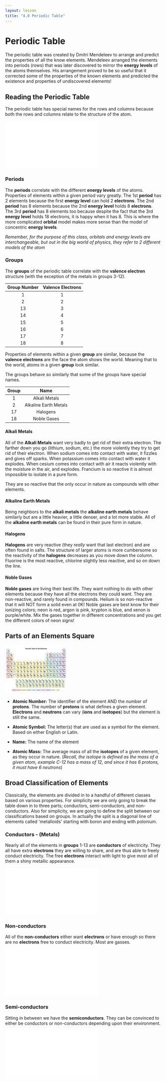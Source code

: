 ```yaml
---
layout: lesson
title: "4.0 Periodic Table"
---
```

<script src="https://cdn.mathjax.org/mathjax/latest/MathJax.js?config=TeX-AMS-MML_HTMLorMML" type="text/javascript"></script>

# Periodic Table
The periodic table was created by Dmitri Mendeleev to arrange and predict the properties of all the know elements.
Mendeleev arranged the elements into periods (rows) that was later discovered to mirror the **energy levels** of the atoms themselves.
His arrangement proved to be so useful that it corrected some of the properties of the known elements and predicted the existence and properties of undiscovered elements!

## Reading the Periodic Table
The periodic table has special names for the rows and columns because both the rows and columns relate to the structure of the atom.

![periods-groups](images/pt-row-col.pdf)

### Periods
The **periods** correlate with the different **energy levels** of the atoms.
Properties of elements within a given period vary greatly.
The 1st **period** has 2 elements because the first **energy level** can hold 2 **electrons**.
The 2nd **period** has 8 elements because the 2nd **energy level** holds 8 **electrons**.
The 3rd **period** has 8 elements too because despite the fact that the 3rd **energy level** holds 18 electrons, it is happy when it has 8.
This is where the more complicated **orbital** model makes more sense than the model of concentric **energy levels**.

*Remember, for the purpose of this class, orbitals and energy levels are interchangeable, but out in the big world of physics, they refer to 2 different models of the atom*

### Groups
The **groups** of the periodic table correlate with the **valence electron** structure (with the exception of the metals in groups 3-12).

|Group Number| Valence Electrons|
|:---:|:---:|
|1 |1 |
|2 | 2|
|13 | 3|
| 14| 4|
| 15| 5|
| 16| 6|
| 17| 7|
| 18| 8|

Properties of elements within a given **group** are similar, because the **valence electrons** are the face the atom shows the world.
Meaning that to the world, atoms in a given **group** look similar.

The groups behave so similarly that some of the groups have special names.

| Group | Name |
|:-------:|:------:|
| 1 | Alkali Metals |
| 2 | Alkaline Earth Metals |
| 17 | Halogens |
| 18 | Noble Gases |

#### Alkali Metals
All of the **Alkali Metals** want very badly to get rid of their extra electron.
The farther down you go (lithium, sodium, etc.) the more violently they try to get rid of their electron.
When sodium comes into contact with water, it fizzles and gives off sparks.
When potassium comes into contact with water it explodes.
When cesium comes into contact with air it reacts violently with the moisture in the air, and explodes.
Francium is so reactive it is almost impossible to isolate in a pure form.

They are so reactive that the only occur in nature as compounds with other elements.

#### Alkaline Earth Metals
Being neighbors to the **alkali metals** the **alkaline earth metals** behave similarly but are a little heavier, a little denser, and a lot more stable.
All of the **alkaline earth metals** can be found in their pure form in nature.

#### Halogens
**Halogens** are very reactive (they *really* want that last electron) and are often found in salts.
The structure of larger atoms is more cumbersome so the reactivity of the **halogens** decreases as you move down the column.
Fluorine is the most reactive, chlorine slightly less reactive, and so on down the line.

#### Noble Gases
**Noble gases** are living their best life.
They want nothing to do with other elements because they have all the electrons they could want.
They are non-reactive, and rarely found in compounds.
Helium is so non-reactive that it will NOT form a solid even at 0K!
Noble gases are best know for their ionizing colors; neon is red, argon is pink, krypton is blue, and xenon is purple/white.
Mix the gases together in different concentrations and you get the different colors of neon signs!

## Parts of an Elements Square
<img src="images/element.pdf" alt="drawing" width="200"/>

  * **Atomic Number:** The identifier of the element AND the number of **protons**. The number of **protons** is what defines a given element.  **Electrons** and **neutrons** can vary (**ions** and **isotopes**) but the element is still the same.

  * **Atomic Symbol:** The letter(s) that are used as a symbol for the element.  Based on either English or Latin.
  * **Name:** The name of the element
  * **Atomic Mass:** The average mass of all the **isotopes** of a given element, as they occur in nature.  (*Recall, the isotope is defined as the mass of a given atom, example C-12 has a mass of 12, and since it has 6 protons, it must have 6 neutrons*)

## Broad Classification of Elements
Classically, the elements are divided in to a handful of different classes based on various properties.
For simplicity we are only going to break the table down in to three parts; conductors, semi-conductors, and non-conductors.
Also for simplicity, we are going to define the split between our classifications based on groups.
In actually the split is a diagonal line of elements called 'metalloids' starting with boron and ending with polonium.

### Conductors - (Metals)
Nearly all of the elements in **groups** 1-13 are **conductors** of electricity.
They all have extra **electrons** they are willing to share, and are thus able to freely conduct electricity.
The free **electrons** interact with light to give most all of them a shiny metallic appearance.

![periods-groups](images/conductors.pdf)

### Non-conductors
All of the **non-conductors** either want **electrons** or have enough so there are no **electrons** free to conduct electricity.
Most are gasses.

![periods-groups](images/nonconductors.pdf)

### Semi-conductors
Sitting in between we have the **semiconductors**.
They can be convinced to either be conductors or non-conductors depending upon their environment.

![periods-groups](images/semiconductors.pdf)




















